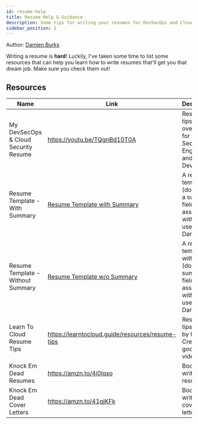 ```yaml
---
id: resume-help
title: Resume Help & Guidance
description: Some tips for writing your resumes for DevSecOps and Cloud Security Engineers.
sidebar_position: 2
---
```


Author: [Damien Burks]

Writing a resume is **hard**! Luckily, I've taken some time to list some resources that can help you learn how to write resumes that'll get you that dream job. Make sure you check them out!

## Resources

| Name                                 | Link                                                                                    | Description                                                                          |
| ------------------------------------ | --------------------------------------------------------------------------------------- | ------------------------------------------------------------------------------------ |
| My DevSecOps & Cloud Security Resume | https://youtu.be/TQgnBd10T0A                                                            | Resume tips and overview for Cloud Security Engineering and DevSecOps                |
| Resume Template - With Summary       | [Resume Template with Summary](/files/additional_resources/resumes/with_summary.docx)   | A resume template (docx) with a summary field associated with it - used by Damien    |
| Resume Template - Without Summary    | [Resume Template w/o Summary](/files/additional_resources/resumes/without_summary.docx) | A resume template without (docx) a summary field associated with it - used by Damien |
| Learn To Cloud Resume Tips           | https://learntocloud.guide/resources/resume-tips                                        | Resume tips made by the LTC Crew - all good videos.                                  |
| Knock Em Dead Resumes                | https://amzn.to/4i0lqso                                                                 | Book about writing resumes                                                           |
| Knock Em Dead Cover Letters          | https://amzn.to/41gjKFk                                                                 | Book about writing cover letters                                                     |

[Damien Burks]: https://youtube.com/@damienjburks
